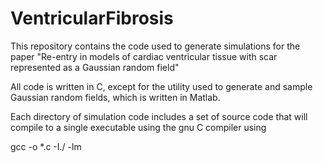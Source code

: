 # VentricularFibrosis

This repository contains the code used to generate simulations for the paper "Re-entry in models of cardiac ventricular tissue with scar represented as a Gaussian random field"

All code is written in C, except for the utility used to generate and sample Gaussian random fields, which is written in Matlab.

Each directory of simulation code includes a set of source code that will compile to a single executable using the gnu C compiler using

gcc -o<executable> *.c -I./ -lm



